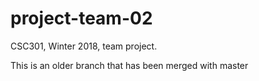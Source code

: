 # project-team-02
CSC301, Winter 2018, team project.

This is an older branch that has been merged with master
